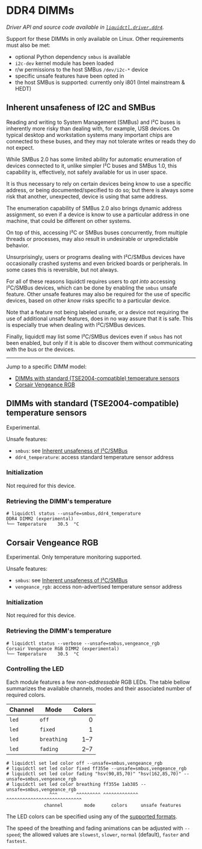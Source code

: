 # DDR4 DIMMs
_Driver API and source code available in [`liquidctl.driver.ddr4`](../liquidctl/driver/ddr4.py)._

Support for these DIMMs in only available on Linux.  Other requirements must
also be met:

- optional Python dependency `smbus` is available
- `i2c-dev` kernel module has been loaded
- r/w permissions to the host SMBus `/dev/i2c-*` device
- specific unsafe features have been opted in
- the host SMBus is supported: currently only i801 (Intel mainstream & HEDT)

## Inherent unsafeness of I2C and SMBus
[Inherent unsafeness of I²C/SMBus]: #inherent-unsafeness-of-i2c-and-smbus

Reading and writing to System Management (SMBus) and I²C buses is inherently
more risky than dealing with, for example, USB devices.  On typical desktop and
workstation systems many important chips are connected to these buses, and they
may not tolerate writes or reads they do not expect.

While SMBus 2.0 has some limited ability for automatic enumeration of devices
connected to it, unlike simpler I²C buses and SMBus 1.0, this capability is,
effectively, not safely available for us in user space.

It is thus necessary to rely on certain devices being know to use a specific
address, or being documented/specified to do so; but there is always some risk
that another, unexpected, device is using that same address.

The enumeration capability of SMBus 2.0 also brings dynamic address assignment,
so even if a device is know to use a particular address in one machine, that
could be different on other systems.

On top of this, accessing I²C or SMBus buses concurrently, from multiple
threads or processes, may also result in undesirable or unpredictable behavior.

Unsurprisingly, users or programs dealing with I²C/SMBus devices have
occasionally crashed systems and even bricked boards or peripherals.  In some
cases this is reversible, but not always.

For all of these reasons liquidctl requires users to *opt into* accessing
I²C/SMBus devices, which can be done by enabling the `smbus` unsafe feature.
Other unsafe features may also be required for the use of specific devices,
based on other *know* risks specific to a particular device.

Note that a feature not being labeled unsafe, or a device not requiring the use
of additional unsafe features, does in no way assure that it is safe.  This is
especially true when dealing with I²C/SMBus devices.

Finally, liquidctl may list some I²C/SMBus devices even if `smbus` has not been
enabled, but only if it is able to discover them without communicating with the
bus or the devices.

---

Jump to a specific DIMM model:

- [DIMMs with standard (TSE2004-compatible) temperature sensors][ddr4_temperature]
- [Corsair Vengeance RGB][vengeance_rgb]


## DIMMs with standard (TSE2004-compatible) temperature sensors
[ddr4_temperature]: #generic-support-for-standard-spd-eeprom-with-temperature-sensor

Experimental.

Unsafe features:

- `smbus`: see [Inherent unsafeness of I²C/SMBus]
- `ddr4_temperature`: access standard temperature sensor address

### Initialization

Not required for this device.

### Retrieving the DIMM's temperature

```
# liquidctl status --unsafe=smbus,ddr4_temperature
DDR4 DIMM2 (experimental)
└── Temperature    30.5  °C
```


## Corsair Vengeance RGB
[vengeance_rgb]: #corsair-vengeance-rgb

Experimental. Only temperature monitoring supported.

Unsafe features:

- `smbus`: see [Inherent unsafeness of I²C/SMBus]
- `vengeance_rgb`: access non-advertised temperature sensor address

### Initialization

Not required for this device.

### Retrieving the DIMM's temperature

```
# liquidctl status --verbose --unsafe=smbus,vengeance_rgb
Corsair Vengeance RGB DIMM2 (experimental)
└── Temperature    30.5  °C
```

### Controlling the LED

Each module features a few *non-addressable* RGB LEDs.  The table bellow
summarizes the available channels, modes and their associated number of
required colors.

| Channel    | Mode        | Colors |
| ---------- | ----------- | -----: |
| `led`      | `off`       |      0 |
| `led`      | `fixed`     |      1 |
| `led`      | `breathing` |    1–7 |
| `led`      | `fading`    |    2–7 |

```
# liquidctl set led color off --unsafe=smbus,vengeance_rgb
# liquidctl set led color fixed ff355e --unsafe=smbus,vengeance_rgb
# liquidctl set led color fading "hsv(90,85,70)" "hsv(162,85,70)" --unsafe=smbus,vengeance_rgb
# liquidctl set led color breathing ff355e 1ab385 --unsafe=smbus,vengeance_rgb
                ^^^       ^^^^^^^^^ ^^^^^^^^^^^^^ ^^^^^^^^^^^^^^^^^^^^^^^^^^^^
              channel        mode      colors     unsafe features
```

The LED colors can be specified using any of the
[supported formats](../README.md#supported-color-specification-formats).

The speed of the breathing and fading animations can be adjusted with
`--speed`; the allowed values are `slowest`, `slower`, `normal` (default),
`faster` and `fastest`.
